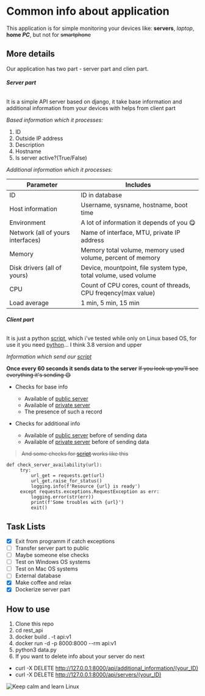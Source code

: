 # Common info about application
This application is for simple monitoring your devices like: **servers**, *laptop*, **home _PC_**, but not for ~~smartphone~~

## More details
Our application has two part - server part and clien part.

###### ***Server part***

It is a simple API server based on django, it take base information and additional information from your devices with helps from client part

*Based information which it processes:*
1. ID
2. Outside IP address
3. Description
4. Hostname
5. Is server active?(True/False)

*Additional information which it processes:*

| Parameter                         | Includes                                                         |
| --------------------------------- | ---------------------------------------------------------------- |
| ID                                | ID in database                                                   |
| Host information                  | Username, sysname, hostname, boot time                           |
| Environment                       | A lot of information it depends of you :yum:                     |
| Network (all of yours interfaces) | Name of interface, MTU, private IP address                       |
| Memory                            | Memory total volume, memory used volume, percent of memory       |
| Disk drivers (all of yours)       | Device, mountpoint, file system type, total volume, used volume  |
| CPU                               | Count of CPU cores, count of threads, CPU freqency(max value)    |
| Load average                      | 1 min, 5 min, 15 min                                             |


###### ***Client part***

It is just a python [script](data.py), which i've tested while only on Linux based OS, for use it you need [python](https://www.python.org/downloads/)... I think 3.8 version and upper 

*Information which send our [script](data.py)*

**Once every 60 seconds it sends data to the server**
~~If you look up you'll see everything it's sending :smile:~~

* Checks for base info
  - Available of [public server](https://api.my-ip.io/ip)
  - Available of [private server](http://127.0.0.1:8000/api/servers/)
  - The presence of such a record

* Checks for additional info
  - Available of [public server](https://api.my-ip.io/ip) before of sending data
  - Available of [private server](http://127.0.0.1:8000/api/additional_information/) before of sending data

> ~~And some checks for [script](data.py) works like this~~

```
def check_server_availability(url):
     try:
         url_get = requests.get(url)
         url_get.raise_for_status()
         logging.info(f'Resource {url} is ready')
     except requests.exceptions.RequestException as err:
         logging.error(str(err))
         print(f'Some troubles with {url}')
         exit()
```

## Task Lists
- [x] Exit from programm if catch exceptions
- [ ] Transfer server part to public
- [ ] Maybe someone else checks
- [ ] Test on Windows OS systems
- [ ] Test on Mac OS systems
- [ ] External database
- [x] Make coffee and relax
- [x] Dockerize server part

## How to use
1. Clone this repo
2. cd rest_api
3. docker build . -t api:v1
4. docker run -d -p 8000:8000 --rm api:v1
5. python3 data.py
6. If you want to delete info about your server do next
 - curl -X DELETE http://127.0.0.1:8000/api/additional_information/(your_ID)
 - curl -X DELETE http://127.0.0.1:8000/api/servers/(your_ID)

![Keep calm and learn Linux](https://cdn.pixabay.com/photo/2013/07/13/13/34/linux-161108_1280.png)
